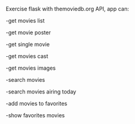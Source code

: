Exercise flask with themoviedb.org API, app can:

-get movies list

-get movie poster

-get single movie

-get movies cast

-get movies images

-search movies

-search movies airing today

-add movies to favorites

-show favorites movies
